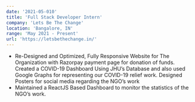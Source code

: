 ```yaml
---
date: '2021-05-010'
title: 'Full Stack Developer Intern'
company: 'Lets Be The Change'
location: 'Bangalore, IN'
range: 'May 2021 - Present'
url: 'https://letsbethechange.in/'
---
```


- Re-Designed and Optimized, Fully Responsive Website for The Organization with Razorpay payment page for donation of funds. Created a COVID-19 Dashboard Using JHU’s Database and also used Google Graphs for representing our COVID-19 relief work. Designed Posters for social media regarding the NGO’s work
- Maintained a ReactJS Based Dashboard to monitor the statistics of the NGO’s work.
